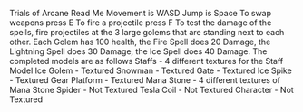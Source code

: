 Trials of Arcane Read Me
Movement is WASD
Jump is Space
To swap weapons press E
To fire a projectile press F
To test the damage of the spells, fire projectiles at the 3 large golems that are standing next to each other.
Each Golem has 100 health, the Fire Spell does 20 Damage, the Lightning Spell does 30 Damage, the Ice Spell does 40 Damage.
The completed models are as follows
Staffs - 4 different textures for the Staff Model
Ice Golem - Textured
Snowman - Textured
Gate - Textured
Ice Spike - Textured
Gear Platform - Textured
Mana Stone - 4 different textures of Mana Stone
Spider - Not Textured
Tesla Coil - Not Textured
Character - Not Textured
